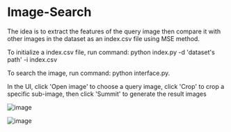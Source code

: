 # Image-Search
The idea is to extract the features of the query image then compare it with other images in the dataset as an index.csv file using MSE method.

To initialize a index.csv file, run command: python index.py -d 'dataset's path' -i index.csv

To search the image, run command: python interface.py.

In the UI, click 'Open image' to choose a query image, click 'Crop' to crop a specific sub-image, then click 'Summit' to generate the result images

![image](https://user-images.githubusercontent.com/91112707/232240164-81e778f1-5ac1-4bec-bf26-3a61d4e9810e.png)

![image](https://user-images.githubusercontent.com/91112707/232240255-01ada683-4e61-4c71-87f2-70b0dd64fd35.png)

